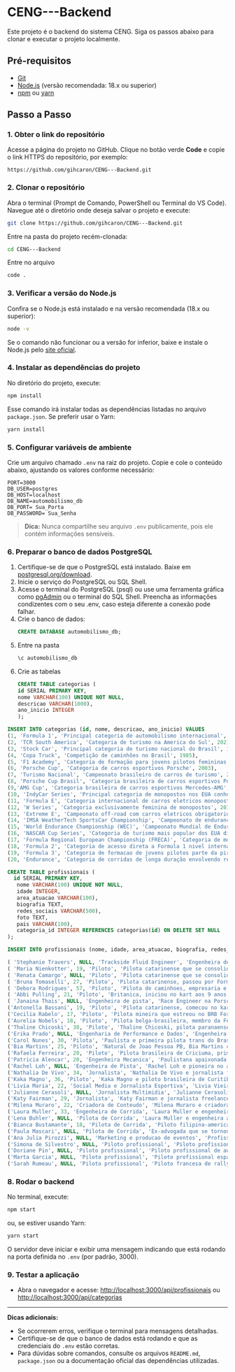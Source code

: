 # CENG---Backend

Este projeto é o backend do sistema CENG. Siga os passos abaixo para clonar e executar o projeto localmente.

## Pré-requisitos

- [Git](https://git-scm.com/downloads)
- [Node.js](https://nodejs.org/) (versão recomendada: 18.x ou superior)
- [npm](https://www.npmjs.com/) ou [yarn](https://yarnpkg.com/)

## Passo a Passo
### 1. Obter o link do repositório

Acesse a página do projeto no GitHub. Clique no botão verde **Code** e copie o link HTTPS do repositório, por exemplo:
```
https://github.com/gihcaron/CENG---Backend.git
```

### 2. Clonar o repositório

Abra o terminal (Prompt de Comando, PowerShell ou Terminal do VS Code). Navegue até o diretório onde deseja salvar o projeto e execute:
```bash
git clone https://github.com/gihcaron/CENG---Backend.git
```
Entre na pasta do projeto recém-clonada:
```bash
cd CENG---Backend
```
Entre no arquivo
```bash
code .
```

### 3. Verificar a versão do Node.js

Confira se o Node.js está instalado e na versão recomendada (18.x ou superior):
```bash
node -v
```
Se o comando não funcionar ou a versão for inferior, baixe e instale o Node.js pelo [site oficial](https://nodejs.org/).

### 4. Instalar as dependências do projeto

No diretório do projeto, execute:
```bash
npm install
```
Esse comando irá instalar todas as dependências listadas no arquivo `package.json`. Se preferir usar o Yarn:
```bash
yarn install
```

### 5. Configurar variáveis de ambiente

Crie um arquivo chamado `.env` na raiz do projeto. Copie e cole o conteúdo abaixo, ajustando os valores conforme necessário:
```
PORT=3000
DB_USER=postgres
DB_HOST=localhost
DB_NAME=automobilismo_db
DB_PORT= Sua_Porta 
DB_PASSWORD= Sua_Senha
```
> **Dica:** Nunca compartilhe seu arquivo `.env` publicamente, pois ele contém informações sensíveis.

### 6. Preparar o banco de dados PostgreSQL

1. Certifique-se de que o PostgreSQL está instalado. Baixe em [postgresql.org/download](https://www.postgresql.org/download/).
2. Inicie o serviço do PostgreSQL ou SQL Shell.
3. Acesse o terminal do PostgreSQL (psql) ou use uma ferramenta gráfica como [pgAdmin](https://www.pgadmin.org/) ou o terminal do SQL Shell. Preencha as informações condizentes com o seu .env, caso esteja diferente a conexão pode falhar.
4. Crie o banco de dados:
    ```sql
    CREATE DATABASE automobilismo_db;
    ```
5. Entre na pasta
      ```sql
    \c automobilismo_db
    ```
6. Crie as tabelas
      ```sql
   CREATE TABLE categorias (
    id SERIAL PRIMARY KEY,
    nome VARCHAR(100) UNIQUE NOT NULL,
    descricao VARCHAR(1000),
    ano_inicio INTEGER
    );
  ```sql
INSERT INTO categorias (id, nome, descricao, ano_inicio) VALUES
(1, 'Formula 1', 'Principal categoria de automobilismo internacional', 1950),
(2, 'TCR South America', 'Categoria de turismo na America do Sul', 2021),
(3, 'Stock Car', 'Principal categoria de turismo nacional do Brasil', 1979),
(4, 'Copa Truck', 'Competição de caminhões no Brasil', 1985),
(5, 'F1 Academy', 'Categoria de formação para jovens pilotos femininas', 2023),
(6, 'Porsche Cup', 'Categoria de carros esportivos Porsche', 2003),
(7, 'Turismo Nacional', 'Campeonato brasileiro de carros de turismo', 2000),
(8, 'Porsche Cup Brasil', 'Categoria brasileira de carros esportivos Porsche', 2003),
(9,'AMG Cup', 'Categoria brasileira de carros esportivos Mercedes-AMG', 2020),
(10, 'IndyCar Series', 'Principal categoria de monopostos nos EUA conhecida pela Indy 500', 1996),
(11, 'Formula E', 'Categoria internacional de carros eletricos monopostos', 2014),
(12, 'W Series', 'Categoria exclusivamente feminina de monopostos', 2019),
(13, 'Extreme E', 'Campeonato off-road com carros eletricos obrigatorio ter dupla mista homem-mulher', 2021),
(14, 'IMSA WeatherTech SportsCar Championship', 'Campeonato de endurance norte-americano inclui as 24h de Daytona', 1999),
(15, 'World Endurance Championship (WEC)', 'Campeonato Mundial de Endurance inclui as 24h de Le Mans', 2012),
(16, 'NASCAR Cup Series', 'Categoria de turismo mais popular dos EUA disputada em ovais e circuitos mistos', 1949),
(17, 'Formula Regional European Championship (FRECA)', 'Categoria de monopostos na Europa etapa de formacao para a F1', 2019),
(18, 'Formula 2', 'Categoria de acesso direta a Formula 1 nivel internacional', 2017),
(19, 'Formula 3', 'Categoria de formacao de jovens pilotos parte da piramide da FIA', 2019),
(20, 'Endurance', 'Categoria de corridas de longa duração envolvendo resistência de carros e pilotos', 2018);

 ```
 ```sql
CREATE TABLE profissionais (
   id SERIAL PRIMARY KEY,
    nome VARCHAR(100) UNIQUE NOT NULL,
    idade INTEGER,
    area_atuacao VARCHAR(100),
    biografia TEXT,
    redes_sociais VARCHAR(500),
    foto TEXT,
    pais VARCHAR(100),
    categoria_id INTEGER REFERENCES categorias(id) ON DELETE SET NULL
);
 ```
 ```sql
INSERT INTO profissionais (nome, idade, area_atuacao, biografia, redes_sociais, foto, pais, categoria_id) VALUES

( 'Stephanie Travers', NULL, 'Trackside Fluid Engineer', 'Engenheira de fluidos de pista. Primeira mulher negra a subir no podio da Formula 1 em 2020.', 'stephanietravers', 'uploads/1757722453750-stephanie-travers.jpg', 'Estados Unidos', 1),
( 'Maria Nienkotter', 19, 'Piloto', 'Pilota catarinense que se consolidou no TCR South America Banco BRB ao volante de um Toyota Corolla.', 'marianienkotter', 'uploads/1757724147327-WhatsApp Image 2025-09-07 at 21.27.04.jpeg', 'Brasil', 2),
( 'Renata Camargo', NULL, 'Piloto', 'Pilota catarinense que se consolidou no TCR South America Banco BRB ao volante de um Toyota Corolla.', 'renatacamargooficial', 'uploads/1757724300376-renataCamargo.jpg', 'Brasil', 7),
( 'Bruna Tomaselli', 27, 'Piloto', 'Pilota catarinense, passou por Formula Junior Brasil, F4 Sul-Americana, US F2000 e W Series. Estreou na Stock Series em 2023.', 'brunatomaselli', 'uploads/1757724524807-brunaT.jpg', 'Brasil', 3),
( 'Debora Rodrigues', 57, 'Piloto', 'Pilota de caminhoes, empresaria e ex-apresentadora de TV, pioneira em competicoes de caminhoes no Brasil.', 'deborarodriguesoficial', 'uploads/1757724779608-debora.jpg', 'Brasil', 4),
( 'Abbi Pulling', 21, 'Piloto', 'Britanica, iniciou no kart aos 9 anos. Conquistou titulo da F1 Academy em 2024 e atualmente e piloto de testes da Nissan Formula E.', 'abbipulling', 'uploads/1757784337473-abbi.jpg', 'Reino Unido', 5),
( 'Janaina Thais', NULL, 'Engenheira de pista', 'Race Engineer na Porsche Cup Brasil desde 2017, especialista em telemetria, setup de carros e gestao de pneus.', 'jana_thais', 'uploads/1757784469289-janaina.jpg', 'Brasil', 6),
('Antonella Bassani', 19, 'Piloto', 'Pilota catarinense, comecou no kart aos 4 anos, primeira mulher a conquistar pole na Porsche Cup Brasil aos 16 anos.', 'antonella_bassani', 'uploads/1757784573967-antonellaB.jpg', 'Brasil', 6),
('Cecilia Rabelo', 17, 'Piloto', 'Pilota mineira que estreou no BRB Formula 4 Brasil em 2023, conquistando uma pole position historica em Interlagos pela TMG Racing. Atualmente compete pela Oakberry Bassani F4 em sua segunda temporada e tambem participa da Porsche Cup Brasil.', 'cecilia_rabelo', 'uploads/1757784687268-ceciliaR.jpg', 'Brasil', 5),
('Aurelia Nobels', 18, 'Piloto', 'Pilota belga-brasileira, membro da Ferrari Driver Academy, atualmente na F1 Academy pela ART Grand Prix. Comecou no kart aos 10 anos, competiu em diversas Formulas 4 internacionais e conquistou podios na F4 Saudita.', 'aurelianobels', 'uploads/1757784785549-AureliaN.jpg', 'Brasil', 5),
('Thaline Chicoski', 30, 'Piloto', 'Thaline Chicoski, pilota paranaense de Campo Mourao, descobriu sua paixao pelo automobilismo em 2010, quando decidiu experimentar o kart de seu irmao. Aos 14 anos iniciou sua trajetoria, conquistando o bicampeonato paranaense de kart e se tornando a unica mulher a vencer na Copa HB20, onde competiu por quatro temporadas. Atualmente, com 30 anos, representa a equipe DMais Motorsport na AMG Cup Brasil e na Copa Truck.', 'thalinechicoski', 'uploads/1757784899496-Thaline.jpg', 'Brasil', 4),
('Erika Prado', NULL, 'Engenharia de Performance e Dados', 'Engenheira com experiencia na Formula Vee, Copa HB20, Stock Light, GP do Galeao e Formula 4 Brasil. Atuou como Performance Engineer na Cavaleiro Sports e hoje e destaque na F4 Brasil. Fundadora do projeto Girls Like Racing, que aproxima e incentiva mulheres no automobilismo, impactando milhares de mulheres de todo o Brasil.', 'engblogueira', 'uploads/1757785035430-ErikaP.jpg', 'Brasil', 3),
('Carol Nunes', 30, 'Pilota', 'Paulista e primeira pilota trans do Brasil, Carol Nunes iniciou no automobilismo com um ousado projeto: transformar sozinha um Ford Fusion em carro de corrida, o que lhe rendeu notoriedade e vitorias na Subida de Montanha e na Super Liga Desportiva de Velocidade. Conquistou titulo na categoria feminina da liga e chegou a competir na Copa HB20, sempre enfrentando barreiras de patrocinio e preconceito, mas se consolidando como simbolo de diversidade e resistencia no esporte a motor.', 'carol.nunes42', 'uploads/1757785259142-carolNunes.jpg', 'Brasil', NULL),
('Bia Martins', 25, 'Piloto', 'Natural de Joao Pessoa PB, Bia Martins comecou no kart aos 9 anos e se destacou como a unica mulher na F-400 do Nordeste. Em 2023 estreou nos carros pela HB20 Racing Cup, encerrando duas temporadas entre os sete primeiros colocados. Em 2025 estreia na Turismo Nacional pela equipe GS Sports, ao lado de Maria Luiza Bedin, acelerando o Chevrolet New Onix 55.', 'biafmartins_', 'uploads/1757785439396-BiaMartins.jpg', 'Brasil', 7),
('Rafaela Ferreira', 20, 'Piloto', 'Pilota brasileira de Criciuma, primeira mulher a conquistar a pole position na Copa Brasil de Kart em 2022. Estreou na Formula 4 Brasil em 2023, onde fez historia como a primeira mulher a subir ao podio e, em 2024, conquistou tres vitorias e terminou o campeonato em 4 lugar. Em 2025, passou a competir na F1 Academy pela Campos Racing, representando a Racing Bulls.', 'rafaelaferreiraf1', 'uploads/1757785747015-RafaelaF.jpg', 'Brasil', 5),
('Patricia Alencar', 20, 'Engenheira Mecanica', 'Paulistana apaixonada por automobilismo desde a infancia, Patricia comecou como mecanica aos 15 anos e fez historia ao se tornar a primeira mulher a atuar como mecanica oficial na Porsche Cup Brasil e na Stock Car. Atualmente estuda Engenharia Mecanica na Anhembi Morumbi, trabalha como engenheira de dados na Copa Hyundai HB20 e Formula Delta, chefia a EMS Rally Team no Sertoes e no Brasileiro de Rally Baja, alem de integrar projetos como o FIA Girls on Track Brasil na Mitsubishi Cup.', 'patriciafelixalencar', 'uploads/1757786057578-PatriciaA.jpg', 'Brasil', 3),
('Rachel Loh', NULL, 'Engenheira de Pista', 'Rachel Loh e pioneira no automobilismo brasileiro, sendo a primeira engenheira de pista da Stock Car em 2016. Atualmente integra a Ipiranga Racing e tambem atua como comissaria tecnica da CBA, tendo fiscalizado provas de Formula 1 em Sao Paulo e Singapura. Formada em Engenharia Mecanica, acumula mais de 17 anos de experiencia e participa de iniciativas como a Comissao Feminina de Automobilismo e o projeto FIA Girls on Track. Defensora da inclusao e da igualdade de genero, inspira novas geracoes de mulheres a seguirem carreira no esporte a motor.', 'kuanzein', 'uploads/1757786235317-RachelL.jpg', 'Brasil', 3),
('Nathalia De Vivo', 34, 'Jornalista', 'Nathalia De Vivo e jornalista formada pela Universidade Presbiteriana Mackenzie em 2013, com experiencia em midias sociais e reportagem em veiculos como Jornal Destak, eduK, Tazio, Grande Premio e a Stock Car. Atualmente e editora do site F1 Mania, onde lidera coberturas da Stock Car e Porsche Cup, alem de atuar em pautas da Formula 1. Criadora da pagina Elas na Pista, soma passagens por eventos internacionais como F1, Formula E, WEC e Indy, com entrevistas em ingles e reportagens in loco.', 'itsmenathi', 'uploads/1757786503647-NathaliaV.jpg', 'Brasil', 1),
('Kaka Magno', 36, 'Piloto', 'Kaka Magno e piloto brasileira de Curitiba, Parana, com mais de 17 anos de experiencia no automobilismo. Sua trajetoria inclui passagens por categorias como Formula 4 Sul-Americana, Formula Inter, Mercedes-Benz Challenge e o Campeonato Italiano de Prototipos, alem de participacoes em testes da EuroNASCAR. Vice-campea do Sul-Brasileiro de Kart em 2019 e embaixadora do Trofeu Ayrton Senna de Kart, estreou na Stock Light em 2023, evoluindo para se consolidar entre as principais competidoras da categoria. Em 2025, disputa sua terceira temporada na Stock Light a bordo do carro 25 pela equipe Infinity Competicoes.', 'kakamagno', 'uploads/1759022962517-KakaM.jpg', 'Brasil', 3),
('Livia Maria', 22, 'Social Media e Jornalista Esportiva', 'Livia Vieira e estudante de Publicidade e Propaganda na Universidade Positivo, em Curitiba, e idealizadora da pagina Paddock News, voltada para a cobertura do automobilismo. Apaixonada por esportes, decidiu migrar do curso de Direito para a comunicacao, com o objetivo de unir criatividade e paixao pelas corridas. Atuando como social media e criadora de conteudo, busca se consolidar como futura publicitaria esportiva, trazendo informacao de forma autentica e engajadora.', 'liviavm', 'uploads/1759023316909-LiviaM.jpg', 'Brasil', 1),
('Julianne Cerasoli', NULL, 'Jornalista Multimidia', 'Julianne Cerasoli e jornalista especializada em automobilismo, com mais de 20 anos de experiencia como correspondente, criadora de conteudo e editora em esportes e corridas. Desde 2010, e uma das principais blogueiras de Formula 1, produzindo textos, podcasts, videos e transmissoes ao vivo. Criadora do projeto No Paddock da F1 com a Ju, oferece conteudo exclusivo sobre a categoria, consolidando-se como referencia no jornalismo esportivo digital.', 'myf1life', 'uploads/1759023598247-JulianeC.jpg', 'Brasil', 1),
('Katy Fairman', 29, 'Jornalista', 'Katy Fairman e jornalista freelancer especializada em automobilismo, com mais de uma decada de experiencia escrevendo sobre carros de corrida e seus protagonistas. Iniciou sua carreira atraves de um blog pessoal que lhe abriu portas para veiculos como The Independent, BBC e Autosport, alem de coberturas em GPs de Formula 1 e na Formula E. Foi editora do site WTF1 em 2020 e, desde 2023, atua como freelancer, tendo colaborado com marcas e campeonatos como Sports Illustrated, Scuderia Ferrari, LEGO e Formula E, onde tambem trabalha como reporter oficial. Criadora do Small Torque Podcast, combina entrevistas, reportagens e comentarios com uma abordagem divertida e proxima ao publico.', 'katyfairman', 'uploads/1759023813733-KatyF.jpg', 'Reino Unido', 1),
('Milena Muraro', 22, 'Criadora de Conteudo', 'Milena Muraro e criadora de conteudo digital e estudante de jornalismo, apaixonada por automobilismo e lifestyle. Catarinense, compartilha sua rotina entre o paddock e o cotidiano em suas redes sociais, mesclando analises, curiosidades e experiencias pessoais. Gearhead assumida, tem como equipe favorita a Scuderia Ferrari e pilotos como Charles Leclerc, Carlos Sainz e Max Verstappen entre suas maiores referencias. Com mais de 19 mil seguidores, busca aproximar fas do esporte por meio de uma linguagem autentica e acessivel.', 'f1withmii', 'uploads/1759024036693-Milena.jpg', 'Brasil', 1),
('Laura Muller', 33, 'Engenheira de Corrida', 'Laura Muller e engenheira alema formada em Engenharia Automotiva pela Universidade Tecnica de Munique e a primeira mulher a atuar como engenheira de corrida em tempo integral na Formula 1. Ingressou na Haas F1 Team em 2022, inicialmente como engenheira de performance e especialista em simuladores, e em 2025 assumiu o cargo de engenheira de corrida de Esteban Ocon. Com passagens por categorias como WEC, LMP2 e DTM, construiu uma carreira solida em equipes de ponta e e reconhecida por sua dedicacao e competencia tecnica.', NULL, 'uploads/1759024234731-LauraM.jpg', 'Alemanha', 1),
('Lena Buhler', NULL, 'Pilota de Corrida', 'Laura Muller e engenheira alema formada em Engenharia Automotiva pela Universidade Tecnica de Munique e a primeira mulher a atuar como engenheira de corrida em tempo integral na Formula 1. Ingressou na Haas F1 Team em 2022, inicialmente como engenheira de performance e especialista em simuladores, e em 2025 assumiu o cargo de engenheira de corrida de Esteban Ocon. Com passagens por categorias como WEC, LMP2 e DTM, construiu uma carreira solida em equipes de ponta e e reconhecida por sua dedicacao e competencia tecnica.', 'lena_buhler', 'uploads/1759024555503-lena.jpg', 'Suica', 1),
('Bianca Bustamante', 18, 'Pilota de Corrida', 'Piloto filipina-americana. Primeira mulher a integrar o Programa de Desenvolvimento de Pilotos da McLaren. Competiu na F1 Academy em 2024 e passara para GB3 em 2025.', '@racerbia', 'uploads\\1759367745221-BiaR.jpg', 'Filipinas', 5),
('Paula Mascari', NULL, 'Pilota de Corrida', 'Ex-advogada que se tornou mecanica profissional. Influenciadora digital e especialista em carros turbo e performance.', '@paulamascari', 'uploads\\1759529251588-PaulaM.jpeg', 'Brasil', 7),
('Ana Julia Pirozzi', NULL, 'Marketing e producao de eventos', 'Profissional de automobilismo com formacao em Relacoes Internacionais. Atua em marketing, producao de conteudo e eventos, ja trabalhou em Stock Car, F4 Brasileira, Porsche Cup Brasil e International GT Open. Participa de iniciativas de diversidade e inclusao no esporte a motor.', '@najupirozzi', 'uploads\\1759529569042-AnaP.jpg', 'Brasil', 7),
('Simona de Silvestro', NULL, 'Piloto profissional', 'Piloto profissional suica. Competiu em Formula BMW USA, F-Atlantic, IndyCar, Formula E e V8 Supercars. Primeira mulher a conquistar pódio no Indianapolis Motor Speedway e destaque em campeonatos internacionais.', '@simonadesilvestro', 'uploads\\1759529872058-SimonaS.jpg', 'Brasil', NULL),
('Doriane Pin', NULL, 'Piloto profissional', 'Piloto profissional de automobilismo. Participa do Campeonato Europeu de Formula Regional e Ferrari Challenge. Integrante da equipe Iron Dames desde 2024.', '@dorianepin', 'uploads\\1759532040545-DorianeP.jpg', 'Franca', 20),
('Marta Garcia', NULL, 'Piloto profissional', 'Piloto profissional espanhola. Compete no Campeonato Europeu de Formula Regional desde 2024 pela equipe Iron Dames.', '@martagarcia', 'uploads\\1759532145857-MartaG.jpg', 'Espanha', 20),
('Sarah Rumeau', NULL, 'Piloto profissional', 'Piloto francesa de rally e automobilismo. Participa do Campeonato Francês de Rali classe Rally4 e WRC2 em 2025. Integrante da equipe Iron Dames.', '@sarahrumeau', 'uploads\\1759532268446-SaraR.jpg', 'Franca', 20);
 ```

### 8. Rodar o backend

No terminal, execute:
```bash
npm start
```
ou, se estiver usando Yarn:
```bash
yarn start
```
O servidor deve iniciar e exibir uma mensagem indicando que está rodando na porta definida no `.env` (por padrão, 3000).

### 9. Testar a aplicação

- Abra o navegador e acesse: [http://localhost:3000/api/profissionais](http://localhost:3000/api/profissionais) ou [http://localhost:3000/api/categorias](http://localhost:3000/api/categorias)

---

**Dicas adicionais:**
- Se ocorrerem erros, verifique o terminal para mensagens detalhadas.
- Certifique-se de que o banco de dados está rodando e que as credenciais do `.env` estão corretas.
- Para dúvidas sobre comandos, consulte os arquivos `README.md`, `package.json` ou a documentação oficial das dependências utilizadas.


